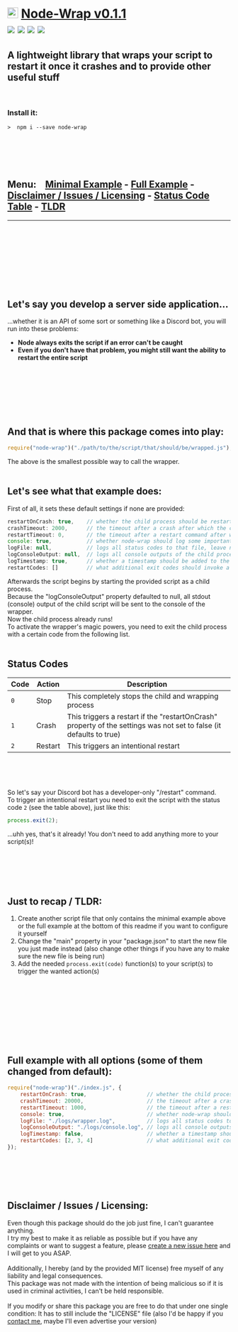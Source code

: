 # <img src="https://raw.githubusercontent.com/Sv443/Node-Wrap/master/icons/icon_tiny.png" style="width: 2.5vw;height: 2.5vw;"> <u>Node-Wrap v0.1.1</u> <br> [![](https://img.shields.io/github/license/Sv443/node-wrap.svg?style=flat-square)](https://github.com/Sv443/node-wrap/blob/master/LICENSE) [![](https://img.shields.io/badge/JSDoc-supported-green.svg?style=flat-square)](http://usejsdoc.org/) [![](https://img.shields.io/github/issues/Sv443/node-wrap.svg?style=flat-square)](https://github.com/Sv443/node-wrap/issues) [![](https://img.shields.io/github/stars/Sv443/node-wrap.svg?style=flat-square)](https://github.com/Sv443/node-wrap/stargazers)
## A lightweight library that wraps your script to restart it once it crashes and to provide other useful stuff

<br>

### Install it:
```
>  npm i --save node-wrap
```

<br><br>
---
## **Menu:** &nbsp; &nbsp;[Minimal Example](#and-that-is-where-this-package-comes-into-play) - [Full Example](#full-example-with-all-options-some-of-them-changed-from-default) - [Disclaimer / Issues / Licensing](#disclaimer--issues--licensing) - [Status Code Table](#status-codes) - [TLDR](#just-to-recap--tldr)
---  
<br><br><br><br>


<br><br><br>
## Let's say you develop a server side application...
...whether it is an API of some sort or something like a Discord bot, you will run into these problems:<br>
- **Node always exits the script if an error can't be caught**<br>
- **Even if you don't have that problem, you might still want the ability to restart the entire script**<br><br><br>

<br><br><br><br>

## And that is where this package comes into play:
```js
require("node-wrap")("./path/to/the/script/that/should/be/wrapped.js");
```
The above is the smallest possible way to call the wrapper.<br><br>
## Let's see what that example does:
First of all, it sets these default settings if none are provided:
```js
restartOnCrash: true,    // whether the child process should be restarted after it crashed
crashTimeout: 2000,      // the timeout after a crash after which the child process should be restarted
restartTimeout: 0,       // the timeout after a restart command after which the child process should be restarted
console: true,           // whether node-wrap should log some important info to the main console (stuff like "Starting process" and "Restarting process")
logFile: null,           // logs all status codes to that file, leave null or undefined for no file logging                
logConsoleOutput: null,  // logs all console outputs of the child process to that file, leave null or undefined for no file logging
logTimestamp: true,      // whether a timestamp should be added to the above logs
restartCodes: []         // what additional exit codes should invoke a restart
```
Afterwards the script begins by starting the provided script as a child process.<br>
Because the "logConsoleOutput" property defaulted to null, all stdout (console) output of the child script will be sent to the console of the wrapper.<br>
Now the child process already runs!<br>
To activate the wrapper's magic powers, you need to exit the child process with a certain code from the following list.<br><br>
## Status Codes
| Code | Action | Description |  
| --- | --- | --- |  
| `0` | Stop | This completely stops the child and wrapping process |  
| `1` | Crash | This triggers a restart if the "restartOnCrash" property of the settings was not set to false (it defaults to true) |  
| `2` | Restart | This triggers an intentional restart |<br>

<br><br><br>

So let's say your Discord bot has a developer-only "/restart" command.<br>
To trigger an intentional restart you need to exit the script with the status code `2` (see the table above), just like this:
```js
process.exit(2);
```
...uhh yes, that's it already! You don't need to add anything more to your script(s)!<br><br><br><br><br><br>

## Just to recap / TLDR:
1. Create another script file that only contains the minimal example above or the full example at the bottom of this readme if you want to configure it yourself
2. Change the "main" property in your "package.json" to start the new file you just made instead (also change other things if you have any to make sure the new file is being run)
3. Add the needed `process.exit(code)` function(s) to your script(s) to trigger the wanted action(s)


<br><br><br><br><br><br><br><br>
## Full example with all options (some of them changed from default):
```js
require("node-wrap")("./index.js", {
    restartOnCrash: true,                   // whether the child process should be restarted after it crashed
    crashTimeout: 20000,                    // the timeout after a crash after which the child process should be restarted
    restartTimeout: 1000,                   // the timeout after a restart command after which the child process should be restarted
    console: true,                          // whether node-wrap should log some important info to the main console (stuff like "Starting process" and "Restarting process")
    logFile: "./logs/wrapper.log",          // logs all status codes to that file, leave null or undefined for no file logging
    logConsoleOutput: "./logs/console.log", // logs all console outputs of the child process to that file, leave null or undefined for no file logging
    logTimestamp: false,                    // whether a timestamp should be added to the above logs
    restartCodes: [2, 3, 4]                 // what additional exit codes should invoke a restart
});
```

<br><br><br><br>
## Disclaimer / Issues / Licensing:
Even though this package should do the job just fine, I can't guarantee anything.<br>
I try my best to make it as reliable as possible but if you have any complaints or want to suggest a feature, please [create a new issue here](https://github.com/Sv443/node-wrap/issues) and I will get to you ASAP.<br><br>
Additionally, I hereby (and by the provided MIT license) free myself of any liability and legal consequences.<br>
This package was not made with the intention of being malicious so if it is used in criminal activities, I can't be held responsible.<br><br>
If you modify or share this package you are free to do that under one single condition: It has to still include the "LICENSE" file (also I'd be happy if you [contact me](https://sv443.net/), maybe I'll even advertise your version)
